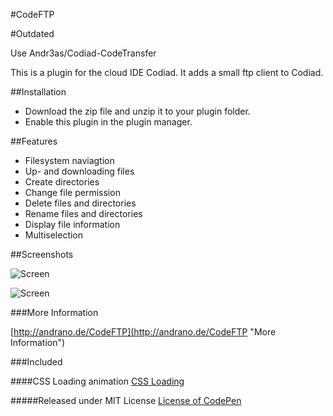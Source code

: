 #CodeFTP

#Outdated

Use Andr3as/Codiad-CodeTransfer

This is a plugin for the cloud IDE Codiad. It adds a small ftp client to Codiad.

##Installation

- Download the zip file and unzip it to your plugin folder.
- Enable this plugin in the plugin manager.

##Features

- Filesystem naviagtion
- Up- and downloading files
- Create directories
- Change file permission
- Delete files and directories
- Rename files and directories
- Display file information
- Multiselection

##Screenshots

![Screen](http://andrano.de/CodeFTP/img/screen1.jpg "Screen")

![Screen](http://andrano.de/CodeFTP/img/screen2.jpg "Screen")

###More Information

[http://andrano.de/CodeFTP](http://andrano.de/CodeFTP "More Information")


###Included

####CSS Loading animation
[CSS Loading](http://codepen.io/rlemon/pen/KyDgh "More Information")

#####Released under MIT License
[License of CodePen](http://blog.codepen.io/legal/licensing/ "More Information")